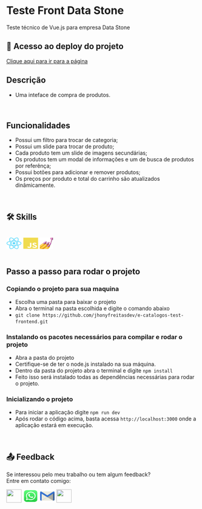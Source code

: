 # Teste Front Data Stone
Teste técnico de Vue.js para empresa Data Stone
 
## 🔗 Acesso ao deploy do projeto
<a href="https://e-catalogos-test-frontend.vercel.app/">Clique aqui para ir para a página</a>

## Descrição 
- Uma inteface de compra de produtos.
<br/>

## Funcionalidades
- Possui um filtro para trocar de categoria;
- Possui um slide para trocar de produto;
- Cada produto tem um slide de imagens secundárias;
- Os produtos tem um modal de informações e um de busca de produtos por referênça;
- Possui botões para adicionar e remover produtos;
- Os preços por produto e total do carrinho são atualizados dinâmicamente.
<br/>

## 🛠 Skills
<div style="display: inline_block"><br>
  <img align="center" alt="React" height="30" width="40" src="src/assets/icons/icon-react.png">
  <img align="center" alt="Js" height="30" width="40" src="https://raw.githubusercontent.com/devicons/devicon/master/icons/javascript/javascript-plain.svg">
  <img align="center" alt="Styled" height="30" width="35" src="src/assets/icons/icon-styled.png">
</div><br/>


## Passo a passo para rodar o projeto

### Copiando o projeto para sua maquina
- Escolha uma pasta para baixar o projeto
- Abra o terminal na pasta escolhida e digite o comando abaixo
- `git clone https://github.com/jhonyfreitasdev/e-catalogos-test-frontend.git`
 
### Instalando os pacotes necessários para compilar e rodar o projeto  
- Abra a pasta do projeto
- Certifique-se de ter o node.js instalado na sua máquina.
- Dentro da pasta do projeto abra o terminal e digite `npm install`
- Feito isso será instalado todas as dependências necessárias para rodar o projeto.

### Inicializando o projeto 
- Para iniciar a aplicação digite `npm run dev`
- Após rodar o código acima, basta acessa `http://localhost:3000` onde a aplicação estará em execução.  
<br/>


## 📤 Feedback
Se interessou pelo meu trabalho ou tem algum feedback? <br/> 
Entre em contato comigo:
<br/>
 
<p align="left"> 
 <a href="https://www.linkedin.com/in/jhony-freitas/" target="_blank" rel="noreferrer"><img src="https://raw.githubusercontent.com/danielcranney/readme-generator/main/public/icons/socials/linkedin.svg" width="40" height="35" /></a>
 <a href ="https://api.whatsapp.com/send?phone=5511948127577&text" target="_blank" rel="noreferrer"><img src="./src/assets/icons/icon-whatsapp.png" width="40" height="35" /></a>
 <a href ="mailto:jhony00._@hotmail.com" target="_blank" rel="noreferrer"><img src="src/assets/icons/icon-mail.png" width="40" height="35" /></a>
 <a href="https://discord.com/users/jhonyFreitas#1359" target="_blank" rel="noreferrer"><img src="https://raw.githubusercontent.com/danielcranney/readme-generator/main/public/icons/socials/discord.svg" width="40" height="35" /></a> 

 </p>
